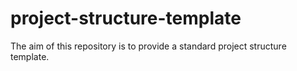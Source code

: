 # project-structure-template
The aim of this repository is to provide a standard project structure template.

